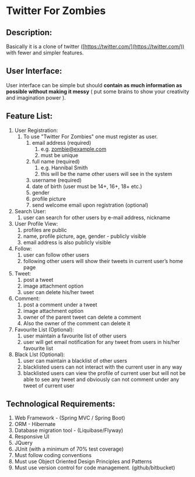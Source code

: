 # Twitter For Zombies

## Description:

Basically it is a clone of twitter ([https://twitter.com/](https://twitter.com/)) with fewer and simpler features.

## User Interface:

User interface can be simple but should **contain as much information as possible without making it messy** ( put some brains to show your creativity and imagination power ).

## Feature List:

1. User Registration:
    1. To use "Twitter For Zombies" one must register as user.
        1. email address (required)
            1. e.g. zombie@example.com
            2. must be unique
        2. full name (required)
            1. e.g. Hannibal Smith
            2. this will be the name other users will see in the system
        3. username (required)
        4. date of birth (user must be 14+, 16+, 18+ etc.)
        5. gender
        6. profile picture
        7. send welcome email upon registration (optional)
2. Search User:
    1. user can search for other users by e-mail address, nickname
3. User Profile View:
    1. profiles are public
    2. name, profile picture, age, gender - publicly visible
    3. email address is also publicly visible
4. Follow:
    1. user can follow other users
    2. following other users will show their tweets in current user’s home page
5. Tweet:
    1. post a tweet
    2. image attachment option
    3. user can delete his/her tweet
6. Comment:
    1. post a comment under a tweet
    2. image attachment option
    3. owner of the parent tweet can delete a comment
    4. Also the owner of the comment can delete it
7. Favourite List (Optional):
    1. user maintain a favourite list of other users
    2. user will get email notification for any tweet from users in his/her favourite list
8. Black LIst (Optional):
    1. user can maintain a blacklist of other users
    2. blacklisted users can not interact with the current user in any way
    3. blacklisted users can view the profile of current user but will not be able to see any tweet and obviously can not comment under any tweet of current user

## Technological Requirements:

1. Web Framework - (Spring MVC / Spring Boot)
2. ORM - Hibernate
3. Database migration tool - (Liquibase/Flyway)
4. Responsive UI
5. JQuery
6. JUnit (with a minimum of 70% test coverage)
7. Must follow coding conventions
8. Must use Object Oriented Design Principles and Patterns
9. Must use version control for code management. (github/bitbucket)
